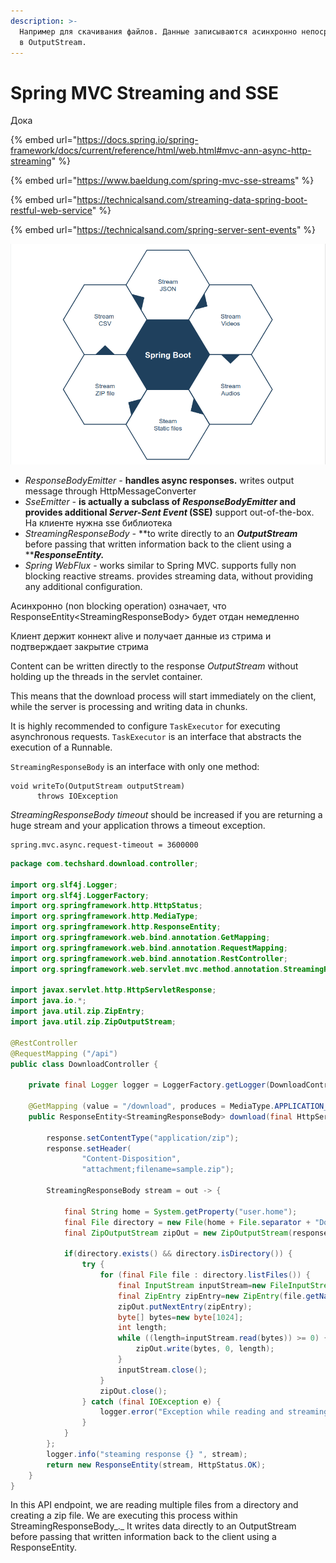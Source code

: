 ```yaml
---
description: >-
  Например для скачивания файлов. Данные записываются асинхронно непосредственно
  в OutputStream.
---
```


# Spring MVC Streaming and SSE

Дока&#x20;

{% embed url="https://docs.spring.io/spring-framework/docs/current/reference/html/web.html#mvc-ann-async-http-streaming" %}

{% embed url="https://www.baeldung.com/spring-mvc-sse-streams" %}

{% embed url="https://technicalsand.com/streaming-data-spring-boot-restful-web-service" %}

{% embed url="https://technicalsand.com/spring-server-sent-events" %}

![Streaming data](.gitbook/assets/image.png)



* _ResponseBodyEmitter -_ **handles async responses.** writes output message through HttpMessageConverter
* _SseEmitter -_ **is actually a subclass of **_**ResponseBodyEmitter**_** and provides additional **_**Server-Sent Event**_** (SSE)** support out-of-the-box. На клиенте нужна sse библиотека
* _StreamingResponseBody -_ **to write directly to an **_**OutputStream**_** before passing that written information back to the client using a **_**ResponseEntity.**_
* _Spring WebFlux_ - works similar to Spring MVC. supports fully non blocking reactive streams. provides streaming data, without providing any additional configuration.



Асинхронно (non blocking operation) означает, что ResponseEntity\<StreamingResponseBody> будет отдан немедленно

Клиент держит коннект alive и получает данные из стрима и подтверждает закрытие стрима

Сontent can be written directly to the response _OutputStream_ without holding up the threads in the servlet container.

This means that the download process will start immediately on the client, while the server is processing and writing data in chunks.

It is highly recommended to configure `TaskExecutor` for executing asynchronous requests. `TaskExecutor` is an interface that abstracts the execution of a Runnable.



`StreamingResponseBody` is an interface with only one method:

```
void writeTo(OutputStream outputStream)
      throws IOException
```



_StreamingResponseBody timeout_ should be increased if you are returning a huge stream and your application throws a timeout exception.

```
spring.mvc.async.request-timeout = 3600000
```



```java
package com.techshard.download.controller;

import org.slf4j.Logger;
import org.slf4j.LoggerFactory;
import org.springframework.http.HttpStatus;
import org.springframework.http.MediaType;
import org.springframework.http.ResponseEntity;
import org.springframework.web.bind.annotation.GetMapping;
import org.springframework.web.bind.annotation.RequestMapping;
import org.springframework.web.bind.annotation.RestController;
import org.springframework.web.servlet.mvc.method.annotation.StreamingResponseBody;

import javax.servlet.http.HttpServletResponse;
import java.io.*;
import java.util.zip.ZipEntry;
import java.util.zip.ZipOutputStream;

@RestController
@RequestMapping ("/api")
public class DownloadController {

    private final Logger logger = LoggerFactory.getLogger(DownloadController.class);

    @GetMapping (value = "/download", produces = MediaType.APPLICATION_JSON_VALUE)
    public ResponseEntity<StreamingResponseBody> download(final HttpServletResponse response) {

        response.setContentType("application/zip");
        response.setHeader(
                "Content-Disposition",
                "attachment;filename=sample.zip");

        StreamingResponseBody stream = out -> {

            final String home = System.getProperty("user.home");
            final File directory = new File(home + File.separator + "Documents" + File.separator + "sample");
            final ZipOutputStream zipOut = new ZipOutputStream(response.getOutputStream());

            if(directory.exists() && directory.isDirectory()) {
                try {
                    for (final File file : directory.listFiles()) {
                        final InputStream inputStream=new FileInputStream(file);
                        final ZipEntry zipEntry=new ZipEntry(file.getName());
                        zipOut.putNextEntry(zipEntry);
                        byte[] bytes=new byte[1024];
                        int length;
                        while ((length=inputStream.read(bytes)) >= 0) {
                            zipOut.write(bytes, 0, length);
                        }
                        inputStream.close();
                    }
                    zipOut.close();
                } catch (final IOException e) {
                    logger.error("Exception while reading and streaming data {} ", e);
                }
            }
        };
        logger.info("steaming response {} ", stream);
        return new ResponseEntity(stream, HttpStatus.OK);
    }
}

```

In this API endpoint, we are reading multiple files from a directory and creating a zip file. We are executing this process within StreamingResponseBody_._ It writes data directly to an OutputStream before passing that written information back to the client using a ResponseEntity.
